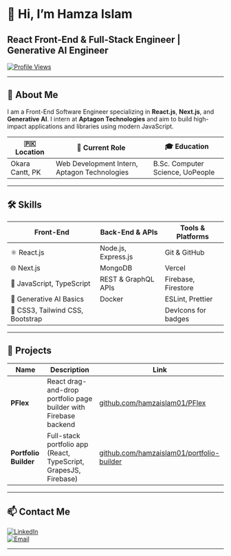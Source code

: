 <!-- README.md -->

# 👋 Hi, I’m Hamza Islam  
## React Front-End & Full-Stack Engineer | Generative AI Engineer  
[![Profile Views](https://komarev.com/ghpvc/?username=hamzaislam01&label=Profile%20views)](https://github.com/starhax4)  

---

## 🚀 About Me
I am a Front-End Software Engineer specializing in **React.js**, **Next.js**, and **Generative AI**. I intern at **Aptagon Technologies** and aim to build high-impact applications and libraries using modern JavaScript.  

| 🇵🇰 Location      | 💼 Current Role                                  | 🎓 Education                          |
|------------------|--------------------------------------------------|---------------------------------------|
| Okara Cantt, PK  | Web Development Intern, Aptagon Technologies     | B.Sc. Computer Science, UoPeople      |

---

## 🛠️ Skills
| Front-End                     | Back-End & APIs             | Tools & Platforms                        |
|-------------------------------|-----------------------------|------------------------------------------|
| ⚛️ React.js                   | Node.js, Express.js         | Git & GitHub                             |
| 🌐 Next.js                    | MongoDB                     | Vercel                                   |
| 📜 JavaScript, TypeScript     | REST & GraphQL APIs         | Firebase, Firestore                      |
| 🧩 Generative AI Basics       | Docker                      | ESLint, Prettier                         |
| 🎨 CSS3, Tailwind CSS, Bootstrap |                           | DevIcons for badges                      |

---

## 📂 Projects
| Name                     | Description                                                      | Link                                                                       |
|--------------------------|------------------------------------------------------------------|----------------------------------------------------------------------------|
| **PFlex**                | React drag-and-drop portfolio page builder with Firebase backend | [github.com/hamzaislam01/PFlex](https://github.com/starhax4/PFlex)               |
| **Portfolio Builder**    | Full-stack portfolio app (React, TypeScript, GrapesJS, Firebase) | [github.com/hamzaislam01/portfolio-builder](https://github.com/starhax4/PFlex) |


---

## 📫 Contact Me
[![LinkedIn](https://img.shields.io/badge/LinkedIn-Hamza%20Islam-blue?style=for-the-badge&logo=linkedin)](https://linkedin.com/in/hamzaislam01)  
[![Email](https://img.shields.io/badge/Email-starhax4%40gmail.com-red?style=for-the-badge&logo=gmail)](mailto:starhax4@gmail.com.com)  

---

<!-- GitHub Topics for SEO: React, Front-End, Full-Stack, JavaScript, Next.js, GenAI, WebDevelopment -->
